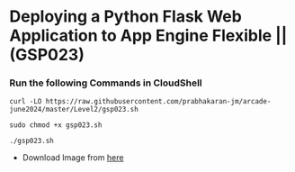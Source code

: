 # Deploying a Python Flask Web Application to App Engine Flexible || (GSP023)

### Run the following Commands in CloudShell

```
curl -LO https://raw.githubusercontent.com/prabhakaran-jm/arcade-june2024/master/Level2/gsp023.sh

sudo chmod +x gsp023.sh

./gsp023.sh
```
* Download Image from [here](https://raw.githubusercontent.com/QUICK-GCP-LAB/2-Minutes-Labs-Solutions/main/Deploying%20a%20Python%20Flask%20Web%20Application%20to%20App%20Engine%20Flexible/Sundar.jpg)

